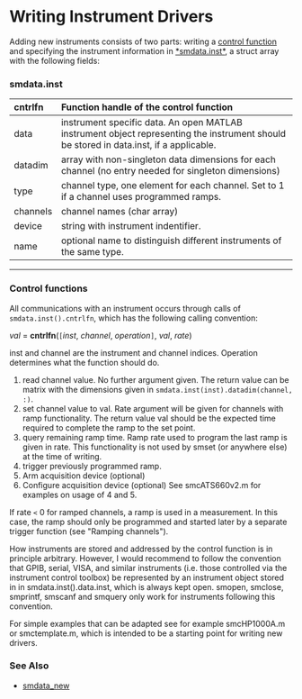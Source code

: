# Writing Instrument Drivers #

Adding new instruments consists of two parts: writing a [control function](#Control_Function.md) and specifying the instrument information in [\*smdata.inst\*](#smdata.inst.md), a struct array with the following fields:

### smdata.inst ###

| cntrlfn  | Function handle of the control function |
|:---------|:----------------------------------------|
| data     | instrument specific data. An open MATLAB instrument object representing the instrument should be stored in data.inst, if a applicable. |
| datadim  | array with non-singleton data dimensions for each channel (no entry needed for singleton dimensions) |
| type	    | channel type, one element for each channel.  Set to 1 if a channel uses programmed ramps. |
| channels | channel names (char array) |
| device   | string with instrument indentifier. |
| name	    | optional name to distinguish different instruments of the same type. |

---
### Control functions ###

All communications with an instrument occurs through calls of
`smdata.inst().cntrlfn`, which has the following calling convention:

_val_ = **cntrlfn**(`[`_inst_, _channel_, _operation_`]`, _val_, _rate_)

inst and channel are the instrument and channel indices. Operation
determines what the function should do.

  1. read channel value. No further argument given. The return value can be matrix with the  dimensions given in `smdata.inst(inst).datadim(channel, :)`.
  1. set channel value to val. Rate argument will be given for channels with ramp functionality. The return value val should be the expected time required to complete the ramp to the set point.
  1. query remaining ramp time. Ramp rate used to program the last ramp is given in rate. This functionality is not used by smset (or anywhere else) at the time of writing.
  1. trigger previously programmed ramp.
  1. Arm acquisition device (optional)
  1. Configure acquisition device (optional) See smcATS660v2.m for examples on usage of 4 and 5.

If rate `<` 0 for ramped channels, a ramp is used in a measurement. In this case, the ramp should only be programmed and started later by a separate trigger function (see "Ramping channels").

How instruments are stored and addressed by the control function is
in principle arbitrary. However, I would recommend to follow the
convention that GPIB, serial, VISA, and similar instruments (i.e. those
controlled via the instrument control toolbox) be represented
by an instrument object stored in in smdata.inst().data.inst, which is
always kept open. smopen, smclose, smprintf, smscanf and smquery only
work for instruments following this convention.

For simple examples that can be adapted see for example smcHP1000A.m
or smctemplate.m, which is intended to be a starting point for writing new drivers.

### See Also ###
  * [smdata\_new](smdata_new.md)